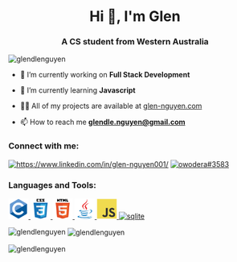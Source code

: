<h1 align="center">Hi 👋, I'm Glen</h1>
<h3 align="center">A CS student from Western Australia</h3>

<p align="left"> <img src="https://komarev.com/ghpvc/?username=glendlenguyen&label=Profile%20views&color=0e75b6&style=flat" alt="glendlenguyen" /> </p>

- 🔭 I’m currently working on **Full Stack Development**

- 🌱 I’m currently learning **Javascript**

- 👨‍💻 All of my projects are available at [glen-nguyen.com](glen-nguyen.com)

- 📫 How to reach me **glendle.nguyen@gmail.com**

<h3 align="left">Connect with me:</h3>
<p align="left">
<a href="https://linkedin.com/in/https://www.linkedin.com/in/glen-nguyen001/" target="blank"><img align="center" src="https://raw.githubusercontent.com/rahuldkjain/github-profile-readme-generator/master/src/images/icons/Social/linked-in-alt.svg" alt="https://www.linkedin.com/in/glen-nguyen001/" height="30" width="40" /></a>
<a href="https://discord.gg/owodera#3583" target="blank"><img align="center" src="https://raw.githubusercontent.com/rahuldkjain/github-profile-readme-generator/master/src/images/icons/Social/discord.svg" alt="owodera#3583" height="30" width="40" /></a>
</p>

<h3 align="left">Languages and Tools:</h3>
<p align="left"> <a href="https://www.cprogramming.com/" target="_blank" rel="noreferrer"> <img src="https://raw.githubusercontent.com/devicons/devicon/master/icons/c/c-original.svg" alt="c" width="40" height="40"/> </a> <a href="https://www.w3schools.com/css/" target="_blank" rel="noreferrer"> <img src="https://raw.githubusercontent.com/devicons/devicon/master/icons/css3/css3-original-wordmark.svg" alt="css3" width="40" height="40"/> </a> <a href="https://www.w3.org/html/" target="_blank" rel="noreferrer"> <img src="https://raw.githubusercontent.com/devicons/devicon/master/icons/html5/html5-original-wordmark.svg" alt="html5" width="40" height="40"/> </a> <a href="https://www.java.com" target="_blank" rel="noreferrer"> <img src="https://raw.githubusercontent.com/devicons/devicon/master/icons/java/java-original.svg" alt="java" width="40" height="40"/> </a> <a href="https://developer.mozilla.org/en-US/docs/Web/JavaScript" target="_blank" rel="noreferrer"> <img src="https://raw.githubusercontent.com/devicons/devicon/master/icons/javascript/javascript-original.svg" alt="javascript" width="40" height="40"/> </a> <a href="https://www.sqlite.org/" target="_blank" rel="noreferrer"> <img src="https://www.vectorlogo.zone/logos/sqlite/sqlite-icon.svg" alt="sqlite" width="40" height="40"/> </a> </p>

<p><img align="left" src="https://github-readme-stats.vercel.app/api/top-langs?username=glendlenguyen&show_icons=true&locale=en&layout=compact" alt="glendlenguyen" /></p>

<p>&nbsp;<img align="center" src="https://github-readme-stats.vercel.app/api?username=glendlenguyen&show_icons=true&locale=en" alt="glendlenguyen" /></p>

<p><img align="center" src="https://github-readme-streak-stats.herokuapp.com/?user=glendlenguyen&" alt="glendlenguyen" /></p>

